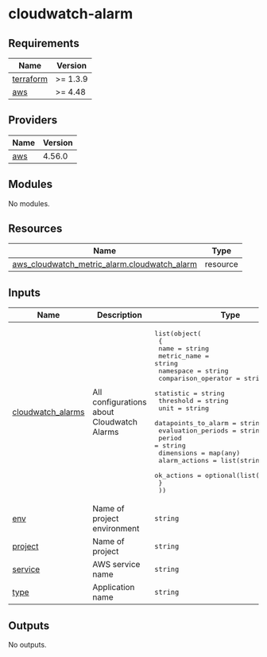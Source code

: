 # cloudwatch-alarm

<!-- BEGINNING OF PRE-COMMIT-TERRAFORM DOCS HOOK -->
## Requirements

| Name | Version |
|------|---------|
| <a name="requirement_terraform"></a> [terraform](#requirement\_terraform) | >= 1.3.9 |
| <a name="requirement_aws"></a> [aws](#requirement\_aws) | >= 4.48 |

## Providers

| Name | Version |
|------|---------|
| <a name="provider_aws"></a> [aws](#provider\_aws) | 4.56.0 |

## Modules

No modules.

## Resources

| Name | Type |
|------|------|
| [aws_cloudwatch_metric_alarm.cloudwatch_alarm](https://registry.terraform.io/providers/hashicorp/aws/latest/docs/resources/cloudwatch_metric_alarm) | resource |

## Inputs

| Name | Description | Type | Default | Required |
|------|-------------|------|---------|:--------:|
| <a name="input_cloudwatch_alarms"></a> [cloudwatch\_alarms](#input\_cloudwatch\_alarms) | All configurations about Cloudwatch Alarms | <pre>list(object(<br>    {<br>      name                = string<br>      metric_name         = string<br>      namespace           = string<br>      comparison_operator = string<br>      statistic           = string<br>      threshold           = string<br>      unit                = string<br>      datapoints_to_alarm = string<br>      evaluation_periods  = string<br>      period              = string<br>      dimensions          = map(any)<br>      alarm_actions       = list(string)<br>      ok_actions          = optional(list(string), [])<br>    }<br>  ))</pre> | n/a | yes |
| <a name="input_env"></a> [env](#input\_env) | Name of project environment | `string` | n/a | yes |
| <a name="input_project"></a> [project](#input\_project) | Name of project | `string` | n/a | yes |
| <a name="input_service"></a> [service](#input\_service) | AWS service name | `string` | n/a | yes |
| <a name="input_type"></a> [type](#input\_type) | Application name | `string` | n/a | yes |

## Outputs

No outputs.
<!-- END OF PRE-COMMIT-TERRAFORM DOCS HOOK -->
